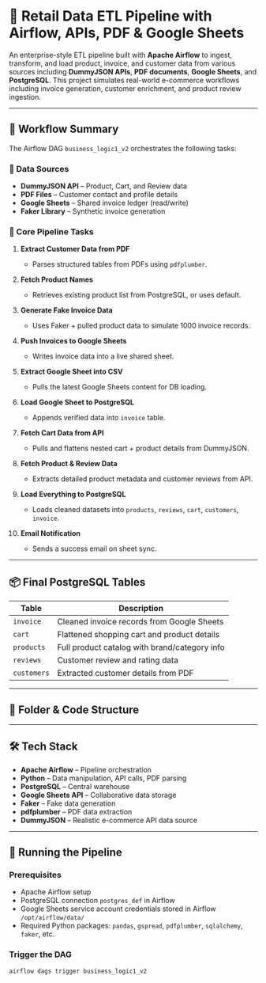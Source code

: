 # 🛒 Retail Data ETL Pipeline with Airflow, APIs, PDF & Google Sheets

An enterprise-style ETL pipeline built with **Apache Airflow** to ingest, transform, and load product, invoice, and customer data from various sources including **DummyJSON APIs**, **PDF documents**, **Google Sheets**, and **PostgreSQL**. This project simulates real-world e-commerce workflows including invoice generation, customer enrichment, and product review ingestion.

---

## 🔁 Workflow Summary

The Airflow DAG `business_logic1_v2` orchestrates the following tasks:

### 💼 Data Sources
- **DummyJSON API** – Product, Cart, and Review data
- **PDF Files** – Customer contact and profile details
- **Google Sheets** – Shared invoice ledger (read/write)
- **Faker Library** – Synthetic invoice generation

### 🔧 Core Pipeline Tasks
1. **Extract Customer Data from PDF**
   - Parses structured tables from PDFs using `pdfplumber`.

2. **Fetch Product Names**
   - Retrieves existing product list from PostgreSQL, or uses default.

3. **Generate Fake Invoice Data**
   - Uses Faker + pulled product data to simulate 1000 invoice records.

4. **Push Invoices to Google Sheets**
   - Writes invoice data into a live shared sheet.

5. **Extract Google Sheet into CSV**
   - Pulls the latest Google Sheets content for DB loading.

6. **Load Google Sheet to PostgreSQL**
   - Appends verified data into `invoice` table.

7. **Fetch Cart Data from API**
   - Pulls and flattens nested cart + product details from DummyJSON.

8. **Fetch Product & Review Data**
   - Extracts detailed product metadata and customer reviews from API.

9. **Load Everything to PostgreSQL**
   - Loads cleaned datasets into `products`, `reviews`, `cart`, `customers`, `invoice`.

10. **Email Notification**
    - Sends a success email on sheet sync.

---

## 📦 Final PostgreSQL Tables

| Table            | Description                                      |
|------------------|--------------------------------------------------|
| `invoice`        | Cleaned invoice records from Google Sheets       |
| `cart`           | Flattened shopping cart and product details      |
| `products`       | Full product catalog with brand/category info    |
| `reviews`        | Customer review and rating data                  |
| `customers`      | Extracted customer details from PDF              |

---

## 📁 Folder & Code Structure


---

## 🛠 Tech Stack

- **Apache Airflow** – Pipeline orchestration  
- **Python** – Data manipulation, API calls, PDF parsing  
- **PostgreSQL** – Central warehouse  
- **Google Sheets API** – Collaborative data storage  
- **Faker** – Fake data generation  
- **pdfplumber** – PDF data extraction  
- **DummyJSON** – Realistic e-commerce API data source  

---

## 🚀 Running the Pipeline

### Prerequisites
- Apache Airflow setup
- PostgreSQL connection `postgres_def` in Airflow
- Google Sheets service account credentials stored in Airflow `/opt/airflow/data/`
- Required Python packages: `pandas`, `gspread`, `pdfplumber`, `sqlalchemy`, `faker`, etc.

### Trigger the DAG
```bash
airflow dags trigger business_logic1_v2
